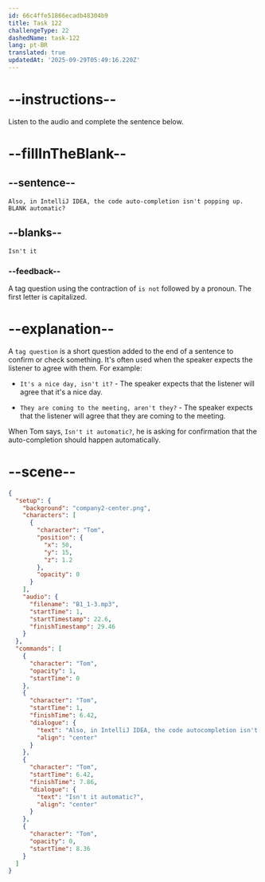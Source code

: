 ```yaml
---
id: 66c4ffe51866ecadb48304b9
title: Task 122
challengeType: 22
dashedName: task-122
lang: pt-BR
translated: true
updatedAt: '2025-09-29T05:49:16.220Z'
---
```


<!-- Audio Reference:
Tom: Also, in IntelliJ IDEA, the code auto-completion isn't popping up. Isn't it automatic? -->

# --instructions--

Listen to the audio and complete the sentence below.

# --fillInTheBlank--

## --sentence--

`Also, in IntelliJ IDEA, the code auto-completion isn't popping up. BLANK automatic?`

## --blanks--

`Isn't it`

### --feedback--

A tag question using the contraction of `is not` followed by a pronoun. The first letter is capitalized.

# --explanation--

A `tag question` is a short question added to the end of a sentence to confirm or check something. It's often used when the speaker expects the listener to agree with them. For example: 

- `It's a nice day, isn't it?` - The speaker expects that the listener will agree that it's a nice day.

- `They are coming to the meeting, aren't they?` - The speaker expects that the listener will agree that they are coming to the meeting.

When Tom says, `Isn't it automatic?`, he is asking for confirmation that the auto-completion should happen automatically.

# --scene--

```json
{
  "setup": {
    "background": "company2-center.png",
    "characters": [
      {
        "character": "Tom",
        "position": {
          "x": 50,
          "y": 15,
          "z": 1.2
        },
        "opacity": 0
      }
    ],
    "audio": {
      "filename": "B1_1-3.mp3",
      "startTime": 1,
      "startTimestamp": 22.6,
      "finishTimestamp": 29.46
    }
  },
  "commands": [
    {
      "character": "Tom",
      "opacity": 1,
      "startTime": 0
    },
    {
      "character": "Tom",
      "startTime": 1,
      "finishTime": 6.42,
      "dialogue": {
        "text": "Also, in IntelliJ IDEA, the code autocompletion isn't popping up.",
        "align": "center"
      }
    },
    {
      "character": "Tom",
      "startTime": 6.42,
      "finishTime": 7.86,
      "dialogue": {
        "text": "Isn't it automatic?",
        "align": "center"
      }
    },
    {
      "character": "Tom",
      "opacity": 0,
      "startTime": 8.36
    }
  ]
}
```
